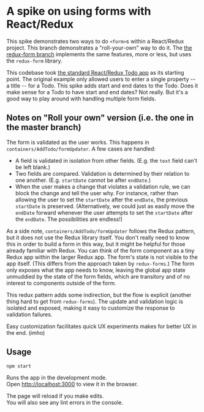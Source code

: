 # A spike on using forms with React/Redux

This spike demonstrates two ways to do `<form>`s within a React/Redux project. This branch demonstrates a "roll-your-own" way to do it. The [the redux-form branch](https://github.com/BillyZac/spike-redux-forms/tree/redux-form) implements the same features, more or less, but uses the `redux-form` library.

This codebase took [the standard React/Redux Todo app](http://redux.js.org/docs/introduction/Examples.html#todos) as its starting point. The original example only allowed users to enter a single property -- a title -- for a Todo. This spike adds start and end dates to the Todo. Does it make sense for a Todo to have start and end dates? Not really. But it's a good way to play around with handling multiple form fields.

## Notes on "Roll your own" version (i.e. the one in the master branch)

The form is validated as the user works. This happens in `containers/AddTodo/formUpdater`. A few cases are handled:
- A field is validated in isolation from other fields. (E.g. the `text` field can't be left blank.)
- Two fields are compared. Validation is determined by their relation to one another. (E.g. `startDate` cannot be after `endDate`.)
- When the user makes a change that violates a validation rule, we can block the change and tell the user why. For instance, rather than allowing the user to set the `startDate` after the `endDate`, the previous `startDate` is preserved. (Alternatively, we could just as easily move the `endDate` forward whenever the user attempts to set the `startDate` after the `endDate`. The possibilities are endless!)

As a side note, `containers/AddTodo/formUpdater` follows the Redux pattern, but it does not use the Redux library itself. You don't really need to know this in order to build a form in this way, but it might be helpful for those already familiar with Redux. You can think of the form component as a tiny Redux app within the larger Redux app. The form's state is not visible to the app itself. (This differs from the approach taken by `redux-forms`.) The form only exposes what the app needs to know, leaving the global app state unmuddied by the state of the form fields, which are transitory and of no interest to components outside of the form.

This redux pattern adds some indirection, but the flow is explicit (another thing hard to get from `redux-forms`). The update and validation logic is isolated and exposed, making it easy to customize the response to validation failures.

Easy customization facilitates quick UX experiments makes for better UX in the end. (imho)

## Usage

```
npm start
```

Runs the app in the development mode.<br>
Open [http://localhost:3000](http://localhost:3000) to view it in the browser.

The page will reload if you make edits.<br>
You will also see any lint errors in the console.
